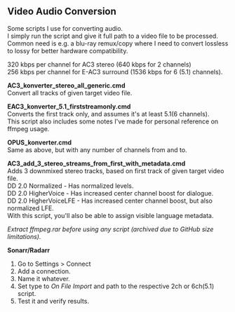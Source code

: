 ﻿
## Video Audio Conversion  
  
Some scripts I use for converting audio.  
I simply run the script and give it full path to a video file to be processed.  
Common need is e.g. a blu-ray remux/copy where I need to convert lossless to lossy for better hardware compatibility.  

320 kbps per channel for AC3 stereo (640 kbps for 2 channels)  
256 kbps per channel for E-AC3 surround (1536 kbps for 6 (5.1) channels).  
  
**AC3_konverter_stereo_all_generic.cmd**  
Convert all tracks of given target video file.  
  
**EAC3_konverter_5.1_firststreamonly.cmd**  
Converts the first track only, and assumes it's at least 5.1(6 channels).  
This script also includes some notes I've made for personal reference on ffmpeg usage.  
  
**OPUS_konverter.cmd**  
Same as above, but with any number of channels from and to.  
  
**AC3_add_3_stereo_streams_from_first_with_metadata.cmd**  
Adds 3 downmixed stereo tracks, based on first track of given target video file.  
DD 2.0 Normalized - Has normalized levels.  
DD 2.0 HigherVoice - Has increased center channel boost for dialogue.  
DD 2.0 HigherVoiceLFE - Has increased center channel boost, but also normalized LFE.  
With this script, you'll also be able to assign visible language metadata.  
  
*Extract ffmpeg.rar before using any script (archived due to GitHub size limitations).*  
  
**Sonarr/Radarr**  
  
1. Go to Settings > Connect  
2. Add a connection.  
3. Name it whatever.  
4. Set type to *On File Import* and path to the respective 2ch or 6ch(5.1) script.  
5. Test it and verify results.  